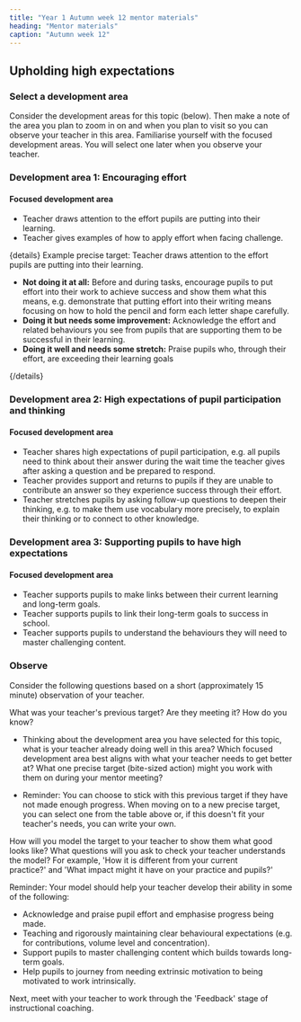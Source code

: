 ```yaml
---
title: "Year 1 Autumn week 12 mentor materials"
heading: "Mentor materials"
caption: "Autumn week 12"
---
```


## Upholding high expectations

### Select a development area

Consider the development areas for this topic (below). Then make a note of the area you plan to zoom in on and when you plan to visit so you can observe your teacher in this area. Familiarise yourself with the focused development areas. You will select one later when you observe your teacher.

### Development area 1: Encouraging effort

#### Focused development area

- Teacher draws attention to the effort pupils are putting into their learning.
- Teacher gives examples of how to apply effort when facing challenge.

{details}
Example precise target: Teacher draws attention to the effort pupils are putting into their learning.

- **Not doing it at all:** Before and during tasks, encourage pupils to put effort into their work to achieve success and show them what this means, e.g. demonstrate that putting effort into their writing means focusing on how to hold the pencil and form each letter shape carefully. </li>
- **Doing it but needs some improvement:** Acknowledge the effort and related behaviours you see from pupils that are supporting them to be successful in their learning.</li>
- **Doing it well and needs some stretch:** Praise pupils who, through their effort, are exceeding their learning goals

{/details}

### Development area 2: High expectations of pupil participation and thinking

#### Focused development area

- Teacher shares high expectations of pupil participation, e.g. all pupils need to think about their answer during the wait time the teacher gives after asking a question and be prepared to respond.
- Teacher provides support and returns to pupils if they are unable to contribute an answer so they experience success through their effort.
- Teacher stretches pupils by asking follow-up questions to deepen their thinking, e.g. to make them use vocabulary more precisely, to explain their thinking or to connect to other knowledge.

### Development area 3: Supporting pupils to have high expectations

#### Focused development area

- Teacher supports pupils to make links between their current learning and long-term goals.
- Teacher supports pupils to link their long-term goals to success in school.
- Teacher supports pupils to understand the behaviours they will need to master challenging content.

### Observe

Consider the following questions based on a short (approximately 15 minute) observation of your teacher.

What was your teacher's previous target? Are they meeting it? How do you know?

- Thinking about the development area you have selected for this topic, what is your teacher already doing well in this area? Which focused development area best aligns with what your teacher needs to get better at? What one precise target (bite-sized action) might you work with them on during your mentor meeting?

- Reminder: You can choose to stick with this previous target if they have not made enough progress. When moving on to a new precise target, you can select one from the table above or, if this doesn't fit your teacher's needs, you can write your own.

How will you model the target to your teacher to show them what good looks like? What questions will you ask to check your teacher understands the model? For example, 'How it is different from your current practice?' and 'What impact might it have on your practice and pupils?'

Reminder: Your model should help your teacher develop their ability in some of the following:

- Acknowledge and praise pupil effort and emphasise progress being made.
- Teaching and rigorously maintaining clear behavioural expectations (e.g. for contributions, volume level and concentration).
- Support pupils to master challenging content which builds towards long-term goals.
- Help pupils to journey from needing extrinsic motivation to being motivated to work intrinsically.

Next, meet with your teacher to work through the 'Feedback' stage of instructional coaching.
